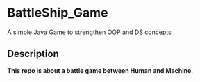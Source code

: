 # BattleShip_Game
A simple Java Game to strengthen OOP and DS concepts
## Description

__This repo is about a battle game between Human and Machine__.

